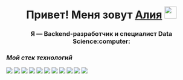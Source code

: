 <img scr="./src/kart.png" width="100%">

<h1 align="center">Привет! Меня зовут <a href="https://github.com/AliaBis" target="_blank">Алия</a> 
<img src="https://github.com/blackcater/blackcater/raw/main/images/Hi.gif" height="32"/></h1>
<h3 align="center">Я — Backend-разработчик  и специалист Data Science:computer:</h3>



### *Мой стек технологий*

<img src="https://img.shields.io/badge/Python-blue?style=for-the-badge&logo=Python&logoColor=black"/> <img src="https://img.shields.io/badge/html-red?style=for-the-badge&logo=HTML5&logoColor=green"/> <img src="https://img.shields.io/badge/SQL-purple?style=for-the-badge&logo=MySQL&logoColor=white"/> <img src="https://img.shields.io/badge/Django-black?style=for-the-badge&logo=Django&logoColor=white"/> <img src="https://img.shields.io/badge/API-orange?style=for-the-badge&logo=API&logoColor=white"/> <img src="https://img.shields.io/badge/GitHub-black?style=for-the-badge&logo=GitHub&logoColor=white"/>
<img src="https://img.shields.io/badge/по ходу обучения еще запишу-пкуут?style=for-the-badge&logo=API&logoColor=white"/>
<img src="https://img.shields.io/badge/Scikitlearn-пкуут?style=for-the-badge&logo=API&logoColor=white"/>
<img src="https://img.shields.io/badge/Pandas-blue?style=for-the-badge&logo=Python&logoColor=black"/>
<img src="https://img.shields.io/badge/Jupyter Notebook-black?style=for-the-badge&logo=Python&logoColor=black"/>
<img src="https://img.shields.io/badge/Machine Learning-blue?style=for-the-badge&logo=Python&logoColor=black"/>



